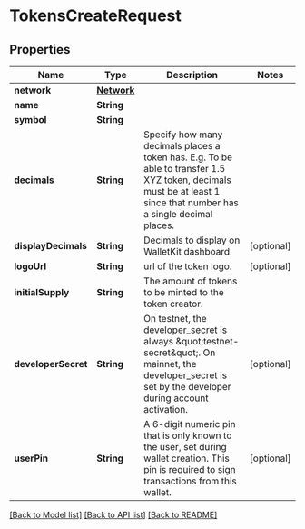 # TokensCreateRequest

## Properties
Name | Type | Description | Notes
------------ | ------------- | ------------- | -------------
**network** | [**Network**](Network.md) |  | 
**name** | **String** |  | 
**symbol** | **String** |  | 
**decimals** | **String** | Specify how many decimals places a token has. E.g. To be able to transfer 1.5 XYZ token, decimals must be at least 1 since that number has a single decimal places. | 
**displayDecimals** | **String** | Decimals to display on WalletKit dashboard. | [optional] 
**logoUrl** | **String** | url of the token logo. | [optional] 
**initialSupply** | **String** | The amount of tokens to be minted to the token creator. | 
**developerSecret** | **String** | On testnet, the developer_secret is always \&quot;testnet-secret\&quot;. On mainnet, the developer_secret is set by the developer during account activation. | [optional] 
**userPin** | **String** | A 6-digit numeric pin that is only known to the user, set during  wallet creation. This pin is required to sign transactions from  this wallet. | [optional] 

[[Back to Model list]](../README.md#documentation-for-models) [[Back to API list]](../README.md#documentation-for-api-endpoints) [[Back to README]](../README.md)


